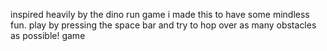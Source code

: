 inspired heavily by the dino run game i made this to have some mindless fun.
play by pressing the space bar and try to hop over as many obstacles as possible! game
